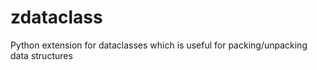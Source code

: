 # zdataclass
Python extension for dataclasses which is useful for packing/unpacking data structures
